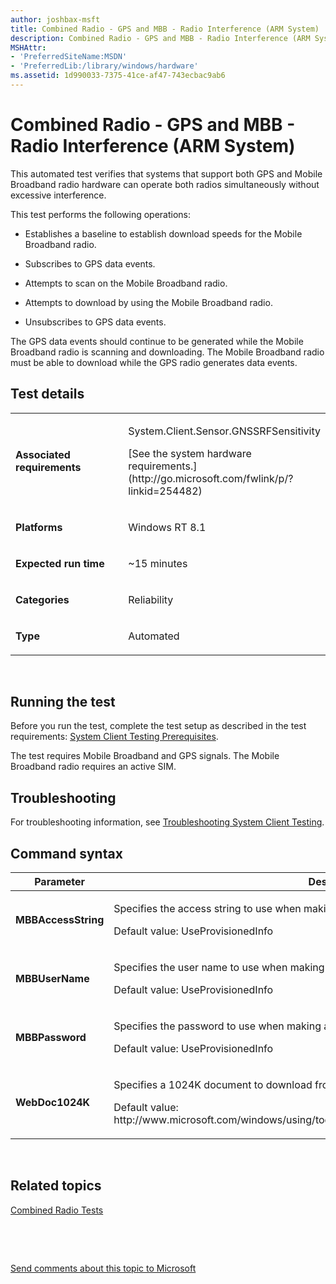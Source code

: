 ```yaml
---
author: joshbax-msft
title: Combined Radio - GPS and MBB - Radio Interference (ARM System)
description: Combined Radio - GPS and MBB - Radio Interference (ARM System)
MSHAttr:
- 'PreferredSiteName:MSDN'
- 'PreferredLib:/library/windows/hardware'
ms.assetid: 1d990033-7375-41ce-af47-743ecbac9ab6
---
```


# Combined Radio - GPS and MBB - Radio Interference (ARM System)


This automated test verifies that systems that support both GPS and Mobile Broadband radio hardware can operate both radios simultaneously without excessive interference.

This test performs the following operations:

-   Establishes a baseline to establish download speeds for the Mobile Broadband radio.

-   Subscribes to GPS data events.

-   Attempts to scan on the Mobile Broadband radio.

-   Attempts to download by using the Mobile Broadband radio.

-   Unsubscribes to GPS data events.

The GPS data events should continue to be generated while the Mobile Broadband radio is scanning and downloading. The Mobile Broadband radio must be able to download while the GPS radio generates data events.

## Test details


<table>
<colgroup>
<col width="50%" />
<col width="50%" />
</colgroup>
<tbody>
<tr class="odd">
<td><p><strong>Associated requirements</strong></p></td>
<td><p>System.Client.Sensor.GNSSRFSensitivity</p>
<p>[See the system hardware requirements.](http://go.microsoft.com/fwlink/p/?linkid=254482)</p></td>
</tr>
<tr class="even">
<td><p><strong>Platforms</strong></p></td>
<td><p>Windows RT 8.1</p></td>
</tr>
<tr class="odd">
<td><p><strong>Expected run time</strong></p></td>
<td><p>~15 minutes</p></td>
</tr>
<tr class="even">
<td><p><strong>Categories</strong></p></td>
<td><p>Reliability</p></td>
</tr>
<tr class="odd">
<td><p><strong>Type</strong></p></td>
<td><p>Automated</p></td>
</tr>
</tbody>
</table>

 

## Running the test


Before you run the test, complete the test setup as described in the test requirements: [System Client Testing Prerequisites](system-client-testing-prerequisites.md).

The test requires Mobile Broadband and GPS signals. The Mobile Broadband radio requires an active SIM.

## Troubleshooting


For troubleshooting information, see [Troubleshooting System Client Testing](troubleshooting-system-client-testing.md).

## Command syntax


<table>
<colgroup>
<col width="50%" />
<col width="50%" />
</colgroup>
<thead>
<tr class="header">
<th>Parameter</th>
<th>Description</th>
</tr>
</thead>
<tbody>
<tr class="odd">
<td><p><strong>MBBAccessString</strong></p></td>
<td><p>Specifies the access string to use when making a Mobile Broadband connection.</p>
<p>Default value: UseProvisionedInfo</p></td>
</tr>
<tr class="even">
<td><p><strong>MBBUserName</strong></p></td>
<td><p>Specifies the user name to use when making a Mobile Broadband connection.</p>
<p>Default value: UseProvisionedInfo</p></td>
</tr>
<tr class="odd">
<td><p><strong>MBBPassword</strong></p></td>
<td><p>Specifies the password to use when making a Mobile Broadband connection.</p>
<p>Default value: UseProvisionedInfo</p></td>
</tr>
<tr class="even">
<td><p><strong>WebDoc1024K</strong></p></td>
<td><p>Specifies a 1024K document to download from the Internet.</p>
<p>Default value: http://www.microsoft.com/windows/using/tools/igd/StaticContent/igdprobedocs/ws/test20.txt</p></td>
</tr>
</tbody>
</table>

 

## Related topics


[Combined Radio Tests](combined-radio-tests.md)

 

 

[Send comments about this topic to Microsoft](mailto:wsddocfb@microsoft.com?subject=Documentation%20feedback%20%5Bp_hck\p_hck%5D:%20Combined%20Radio%20-%20GPS%20and%20MBB%20-%20Radio%20Interference%20%28ARM%20System%29%20%20RELEASE:%20%284/27/2016%29&body=%0A%0APRIVACY%20STATEMENT%0A%0AWe%20use%20your%20feedback%20to%20improve%20the%20documentation.%20We%20don't%20use%20your%20email%20address%20for%20any%20other%20purpose,%20and%20we'll%20remove%20your%20email%20address%20from%20our%20system%20after%20the%20issue%20that%20you're%20reporting%20is%20fixed.%20While%20we're%20working%20to%20fix%20this%20issue,%20we%20might%20send%20you%20an%20email%20message%20to%20ask%20for%20more%20info.%20Later,%20we%20might%20also%20send%20you%20an%20email%20message%20to%20let%20you%20know%20that%20we've%20addressed%20your%20feedback.%0A%0AFor%20more%20info%20about%20Microsoft's%20privacy%20policy,%20see%20http://privacy.microsoft.com/default.aspx. "Send comments about this topic to Microsoft")





